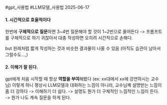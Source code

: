 #gpt_사용법 #LLM모델_사용법
2025-06-17

#### 1. 시간적으로 효율적이다
한번에 **구체적으로 질문**하면 3~4번 질문해야 할 것이 1~2번으로 줄어든다
-> 프롬프트를 구체적으로 하기 귀찮아서 대충 작성하면 오히려 시간적으로 손해다.

but 원래처럼 짧게 작성하는 것과 비슷한 결과물이 나올 수 있음 (아직도 습관이 남아서 그럴수도...,)

#### 2. 이해가 잘 된다.
gpt에게 처음 시작할 때 항상 **역할을 부여**해봤다 (ex: xx대에서 xx에 강연하시는 교수님)
이렇게 하니 평상시 LLM모델과 대화하는 느낌이 아니라, 교수님꼐 설명받는 느낌이 좀 더 강하다
-> 이해하기 더 쉽다.
-> 설명도 뭔가 더 구체적인 느낌적인 느낌이 든다.
-> 뭔가 나도 계속 질문을 하게 된다.